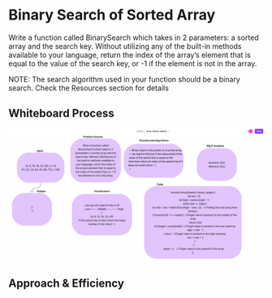 # Binary Search of Sorted Array

Write a function called BinarySearch which takes in 2 parameters: a sorted array and the search key. Without utilizing any of the built-in methods available to your language, return the index of the array’s element that is equal to the value of the search key, or -1 if the element is not in the array.

NOTE: The search algorithm used in your function should be a binary search.
Check the Resources section for details

## Whiteboard Process

![Binary Search White Board](./BinarySearch.png)

## Approach & Efficiency
<!-- What approach did you take? Discuss Why. What is the Big O space/time for this approach? -->
